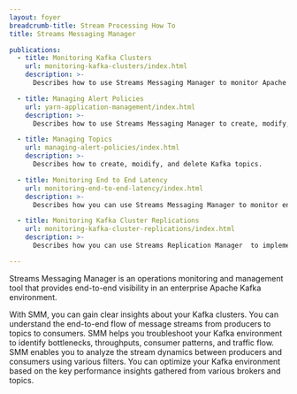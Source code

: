 ```yaml
---
layout: foyer
breadcrumb-title: Stream Processing How To
title: Streams Messaging Manager

publications:
  - title: Monitoring Kafka Clusters
    url: monitoring-kafka-clusters/index.html
    description: >-
      Describes how to use Streams Messaging Manager to monitor Apache Kafka clusters, producers, topics, brokers, and consumers.

  - title: Managing Alert Policies
    url: yarn-application-management/index.html
    description: >-
      Describes how to use Streams Messaging Manager to create, modify, and monitor alert policies and alerts.

  - title: Managing Topics
    url: managing-alert-policies/index.html
    description: >-
      Describes how to create, moidify, and delete Kafka topics.

  - title: Monitoring End to End Latency
    url: monitoring-end-to-end-latency/index.html
    description: >-
      Describes how you can use Streams Messaging Manager to monitor end-to-end latency in topics. Use the latency feature to verify whether consumers are consuming the messages produced in a topic within the time SLA, identify the slow consuming applications that might occur due to an external or process bottleneck, and verify whether the consumers are consuming all the messages.

  - title: Monitoring Kafka Cluster Replications
    url: monitoring-kafka-cluster-replications/index.html
    description: >-
      Describes how you can use Streams Replication Manager  to implement cross-cluster Kafka topic replication in Streams Messaging Manager.

---
```


Streams Messaging Manager is an operations monitoring and management tool that provides end-to-end visibility in an enterprise Apache Kafka environment.

With SMM, you can gain clear insights about your Kafka clusters. You can understand the end-to-end flow of message streams from producers to topics to consumers. SMM helps you troubleshoot your Kafka environment to identify bottlenecks, throughputs, consumer patterns, and traffic flow. SMM enables you to analyze the stream dynamics between producers and consumers using various filters. You can optimize your Kafka environment based on the key performance insights gathered from various brokers and topics. 

